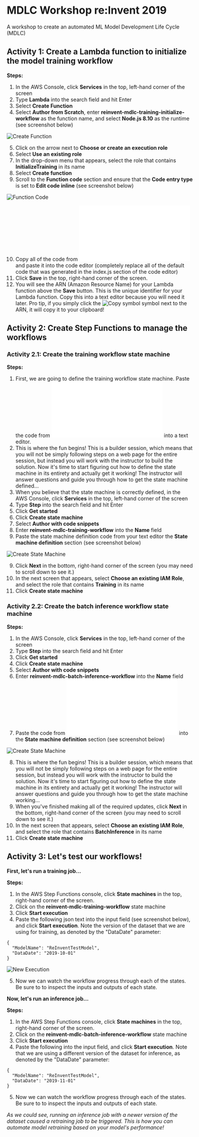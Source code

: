 # MDLC Workshop re:Invent 2019
A workshop to create an automated ML Model Development Life Cycle (MDLC) 

## Activity 1: Create a Lambda function to initialize the model training workflow

**Steps:**

1. In the AWS Console, click **Services** in the top, left-hand corner of the screen
2. Type **Lambda** into the search field and hit Enter
3. Select **Create Function**
4. Select **Author from Scratch**, enter **reinvent-mdlc-training-initialize-workflow** as the function name, and select **Node.js 8.10** as the runtime (see screenshot below)

![Create Function](/images/create_function_training_iam.png)

5. Click on the arrow next to **Choose or create an execution role**
6. Select **Use an existing role**
7. In the drop-down menu that appears, select the role that contains **InitializeTraining** in its name
8. Select **Create function**
9. Scroll to the **Function code** section and ensure that the **Code entry type** is set to **Edit code inline** (see screenshot below)

![Function Code](/images/function_code_training.png)

10. Copy all of the code from ![here](/code/reinvent-mdlc-training-initialize-workflow.js) and paste it into the code editor (completely replace all of the default code that was generated in the index.js section of the code editor)
11. Click **Save**  in the top, right-hand corner of the screen.
12. You will see the ARN (Amazon Resource Name) for your Lambda function above the **Save** button. This is the unique identifier for your Lambda function. Copy this into a text editor because you will need it later. Pro tip, if you simply click the ![Copy symbol](/images/copy_symbol.PNG) symbol next to the ARN, it will copy it to your clipboard!


## Activity 2: Create Step Functions to manage the workflows

### Activity 2.1: Create the training workflow state machine

**Steps:**

1. First, we are going to define the training workflow state machine. Paste the code from ![here](/code/reinvent-mdlc-training-workflow.txt) into a text editor.
2. This is where the fun begins! This is a builder session, which means that you will not be simply following steps on a web page for the entire session, but instead you will work with the instructor to build the solution. Now it's time to start figuring out how to define the state machine in its entirety and actually get it working! 
The instructor will answer questions and guide you through how to get the state machine defined...
3. When you believe that the state machine is correctly defined, in the AWS Console, click **Services** in the top, left-hand corner of the screen
3. Type **Step** into the search field and hit Enter
4. Click **Get started**
5. Click **Create state machine**
6. Select **Author with code snippets**
7. Enter **reinvent-mdlc-training-workflow** into the **Name** field
8. Paste the state machine definition code from your text editor the **State machine definition** section (see screenshot below)

![Create State Machine](/images/create_state_machine.png)

9. Click **Next** in the bottom, right-hand corner of the screen (you may need to scroll down to see it.)
10. In the next screen that appears, select **Choose an existing IAM Role**, and select the role that contains **Training** in its name
11. Click **Create state machine**

### Activity 2.2: Create the batch inference workflow state machine

**Steps:**

1. In the AWS Console, click **Services** in the top, left-hand corner of the screen
2. Type **Step** into the search field and hit Enter
3. Click **Get started**
4. Click **Create state machine**
5. Select **Author with code snippets**
6. Enter **reinvent-mdlc-batch-inference-workflow** into the **Name** field
7. Paste the code from ![here](/code/reinvent-mdlc-batch-inference-workflow.txt) into the **State machine definition** section (see screenshot below)

![Create State Machine](/images/create_state_machine.png)

8. This is where the fun begins! This is a builder session, which means that you will not be simply following steps on a web page for the entire session, but instead you will work with the instructor to build the solution. Now it's time to start figuring out how to define the state machine in its entirety and actually get it working! 
The instructor will answer questions and guide you through how to get the state machine working...
9. When you've finished making all of the required updates, click **Next** in the bottom, right-hand corner of the screen (you may need to scroll down to see it.)
10. In the next screen that appears, select **Choose an existing IAM Role**, and select the role that contains **BatchInference** in its name
11. Click **Create state machine**

## Activity 3: Let's test our workflows!

**First, let's run a training job...**

**Steps:**

1. In the AWS Step Functions console, click **State machines** in the top, right-hand corner of the screen.
2. Click on the **reinvent-mdlc-training-workflow** state machine 
3. Click **Start execution**
4. Paste the following json text into the input field (see screenshot below), and click **Start execution**. Note the version of the dataset that we are using for training, as denoted by the "DataDate" parameter:
```
{
  "ModelName": "ReInventTestModel",
  "DataDate": "2019-10-01"
}
```

![New Execution](/images/new_execution.png)

5. Now we can watch the workflow progress through each of the states. Be sure to to inspect the inputs and outputs of each state.


**Now, let's run an inference job...**

**Steps:**

1. In the AWS Step Functions console, click **State machines** in the top, right-hand corner of the screen.
2. Click on the **reinvent-mdlc-batch-inference-workflow** state machine 
3. Click **Start execution**
4. Paste the following into the input field, and click **Start execution**.  Note that we are using a different version of the dataset for inference, as denoted by the "DataDate" parameter:
```
{
  "ModelName": "ReInventTestModel",
  "DataDate": "2019-11-01"
}
```
5. Now we can watch the workflow progress through each of the states. Be sure to to inspect the inputs and outputs of each state.

*As we could see, running an inference job with a newer version of the dataset caused a retraining job to be triggered. This is how you can automate model retraining based on your model's performance!*
